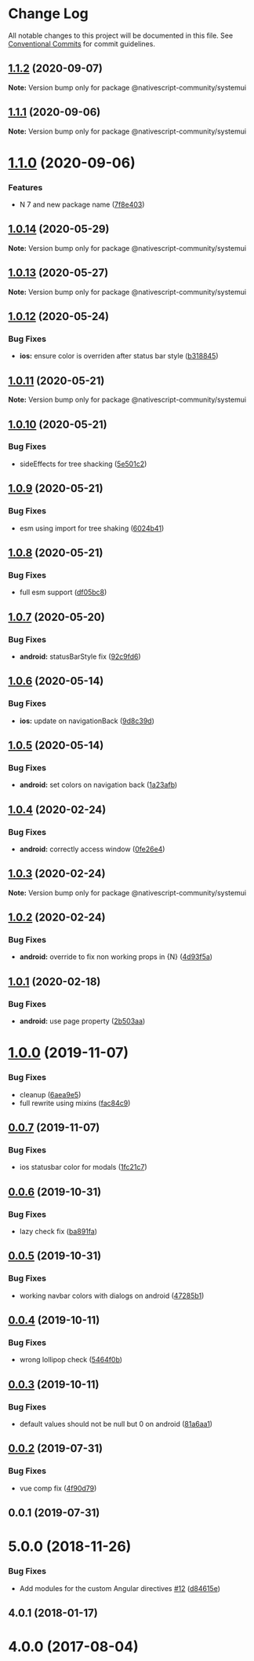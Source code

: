 # Change Log

All notable changes to this project will be documented in this file.
See [Conventional Commits](https://conventionalcommits.org) for commit guidelines.

## [1.1.2](https://github.com/nativescript-community/systemui/compare/v1.1.1...v1.1.2) (2020-09-07)

**Note:** Version bump only for package @nativescript-community/systemui





## [1.1.1](https://github.com/nativescript-community/systemui/compare/v1.1.0...v1.1.1) (2020-09-06)

**Note:** Version bump only for package @nativescript-community/systemui





# [1.1.0](https://github.com/nativescript-community/systemui/compare/v1.0.14...v1.1.0) (2020-09-06)


### Features

* N 7 and new package name ([7f8e403](https://github.com/nativescript-community/systemui/commit/7f8e403243fc316048b36bba9ed04374d0cafec4))





## [1.0.14](https://github.com/nativescript-community/systemui/compare/v1.0.13...v1.0.14) (2020-05-29)

**Note:** Version bump only for package @nativescript-community/systemui





## [1.0.13](https://github.com/nativescript-community/systemui/compare/v1.0.12...v1.0.13) (2020-05-27)

**Note:** Version bump only for package @nativescript-community/systemui





## [1.0.12](https://github.com/nativescript-community/systemui/compare/v1.0.11...v1.0.12) (2020-05-24)


### Bug Fixes

* **ios:** ensure color is overriden after status bar style ([b318845](https://github.com/nativescript-community/systemui/commit/b3188456fcc85e9d3bca940429cbec5e70c8ee11))





## [1.0.11](https://github.com/nativescript-community/systemui/compare/v1.0.10...v1.0.11) (2020-05-21)

**Note:** Version bump only for package @nativescript-community/systemui





## [1.0.10](https://github.com/nativescript-community/systemui/compare/v1.0.9...v1.0.10) (2020-05-21)


### Bug Fixes

* sideEffects for tree shacking ([5e501c2](https://github.com/nativescript-community/systemui/commit/5e501c2355414730eddf4c21ee5e37147b039631))





## [1.0.9](https://github.com/nativescript-community/systemui/compare/v1.0.8...v1.0.9) (2020-05-21)


### Bug Fixes

* esm using import for tree shaking ([6024b41](https://github.com/nativescript-community/systemui/commit/6024b410b093d159b45c258d42fa2adcb6db7fe7))





## [1.0.8](https://github.com/nativescript-community/systemui/compare/v1.0.7...v1.0.8) (2020-05-21)


### Bug Fixes

* full esm support ([df05bc8](https://github.com/nativescript-community/systemui/commit/df05bc882e025cf51f6512411fc2ffae705eb0db))





## [1.0.7](https://github.com/nativescript-community/systemui/compare/v1.0.6...v1.0.7) (2020-05-20)


### Bug Fixes

* **android:** statusBarStyle fix ([92c9fd6](https://github.com/nativescript-community/systemui/commit/92c9fd6136b0402cfa2f4f8068bef170835f95f1))





## [1.0.6](https://github.com/nativescript-community/systemui/compare/v1.0.5...v1.0.6) (2020-05-14)


### Bug Fixes

* **ios:** update on navigationBack ([9d8c39d](https://github.com/nativescript-community/systemui/commit/9d8c39d1232b69356ee1783c50378f95ebf6298f))





## [1.0.5](https://github.com/nativescript-community/systemui/compare/v1.0.4...v1.0.5) (2020-05-14)


### Bug Fixes

* **android:** set colors on navigation back ([1a23afb](https://github.com/nativescript-community/systemui/commit/1a23afb7a05c034bd0ec64008298f7043cdcfda1))





## [1.0.4](https://github.com/nativescript-community/systemui/compare/v1.0.3...v1.0.4) (2020-02-24)


### Bug Fixes

* **android:** correctly access window ([0fe26e4](https://github.com/nativescript-community/systemui/commit/0fe26e4e9a7a9e333cb662d7b110af2b086a2398))





## [1.0.3](https://github.com/nativescript-community/systemui/compare/v1.0.2...v1.0.3) (2020-02-24)

**Note:** Version bump only for package @nativescript-community/systemui





## [1.0.2](https://github.com/nativescript-community/systemui/compare/v1.0.1...v1.0.2) (2020-02-24)


### Bug Fixes

* **android:** override to fix non working props in {N} ([4d93f5a](https://github.com/nativescript-community/systemui/commit/4d93f5ac8977672b719002ffb5af3d90aebc429c))





## [1.0.1](https://github.com/nativescript-community/systemui/compare/v1.0.0...v1.0.1) (2020-02-18)


### Bug Fixes

* **android:** use page property ([2b503aa](https://github.com/nativescript-community/systemui/commit/2b503aa36fa4bbf2130d9b30446659f4391fa73b))





# [1.0.0](https://github.com/nativescript-community/systemui/compare/v0.0.7...v1.0.0) (2019-11-07)


### Bug Fixes

* cleanup ([6aea9e5](https://github.com/nativescript-community/systemui/commit/6aea9e5da7ae23bb58b47bf5a1670bedb58408a3))
* full rewrite using mixins ([fac84c9](https://github.com/nativescript-community/systemui/commit/fac84c9ed0af31a9823c70d86a8e0a1846751ef2))





## [0.0.7](https://github.com/nativescript-community/systemui/compare/v0.0.6...v0.0.7) (2019-11-07)


### Bug Fixes

* ios statusbar color for modals ([1fc21c7](https://github.com/nativescript-community/systemui/commit/1fc21c7a0ddd9b9d9b880c99b7c4c848504969fe))





## [0.0.6](https://github.com/nativescript-community/systemui/compare/v0.0.5...v0.0.6) (2019-10-31)


### Bug Fixes

* lazy check fix ([ba891fa](https://github.com/nativescript-community/systemui/commit/ba891fa7be1d98eeb57ff20ce2061010654c6e12))





## [0.0.5](https://github.com/nativescript-community/systemui/compare/v0.0.4...v0.0.5) (2019-10-31)


### Bug Fixes

* working navbar colors with dialogs on android ([47285b1](https://github.com/nativescript-community/systemui/commit/47285b1d96bac7ad4bdaee143e4fb25082f68f1a))





## [0.0.4](https://github.com/nativescript-community/systemui/compare/v0.0.3...v0.0.4) (2019-10-11)


### Bug Fixes

* wrong lollipop check ([5464f0b](https://github.com/nativescript-community/systemui/commit/5464f0b72a44d8e6d06ae541c2571b7594f521bb))





## [0.0.3](https://github.com/nativescript-community/systemui/compare/v0.0.2...v0.0.3) (2019-10-11)


### Bug Fixes

* default values should not be null but 0 on android ([81a6aa1](https://github.com/nativescript-community/systemui/commit/81a6aa10954562e095ab08961539a2e4cd604421))





## [0.0.2](https://github.com/nativescript-community/systemui/compare/v0.0.1...v0.0.2) (2019-07-31)


### Bug Fixes

* vue comp fix ([4f90d79](https://github.com/nativescript-community/systemui/commit/4f90d79))





## 0.0.1 (2019-07-31)



# 5.0.0 (2018-11-26)


### Bug Fixes

* Add modules for the custom Angular directives [#12](https://github.com/nativescript-community/systemui/issues/12) ([d84615e](https://github.com/nativescript-community/systemui/commit/d84615e))



## 4.0.1 (2018-01-17)



# 4.0.0 (2017-08-04)
